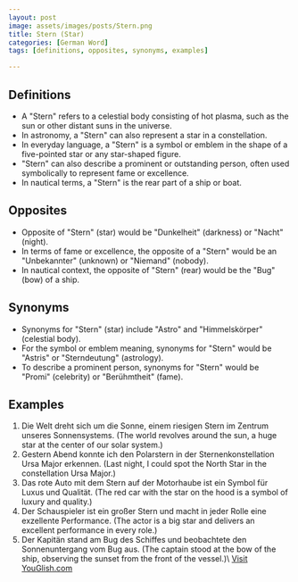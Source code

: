 ```yaml
---
layout: post
image: assets/images/posts/Stern.png
title: Stern (Star)
categories: [German Word]
tags: [definitions, opposites, synonyms, examples]

---
```


## Definitions

- A "Stern" refers to a celestial body consisting of hot plasma, such as the sun or other distant suns in the universe.
- In astronomy, a "Stern" can also represent a star in a constellation.
- In everyday language, a "Stern" is a symbol or emblem in the shape of a five-pointed star or any star-shaped figure.
- "Stern" can also describe a prominent or outstanding person, often used symbolically to represent fame or excellence.
- In nautical terms, a "Stern" is the rear part of a ship or boat.

## Opposites

- Opposite of "Stern" (star) would be "Dunkelheit" (darkness) or "Nacht" (night).
- In terms of fame or excellence, the opposite of a "Stern" would be an "Unbekannter" (unknown) or "Niemand" (nobody).
- In nautical context, the opposite of "Stern" (rear) would be the "Bug" (bow) of a ship.

## Synonyms

- Synonyms for "Stern" (star) include "Astro" and "Himmelskörper" (celestial body).
- For the symbol or emblem meaning, synonyms for "Stern" would be "Astris" or "Sterndeutung" (astrology).
- To describe a prominent person, synonyms for "Stern" would be "Promi" (celebrity) or "Berühmtheit" (fame).

## Examples

1. Die Welt dreht sich um die Sonne, einem riesigen Stern im Zentrum unseres Sonnensystems. (The world revolves around the sun, a huge star at the center of our solar system.)
2. Gestern Abend konnte ich den Polarstern in der Sternenkonstellation Ursa Major erkennen. (Last night, I could spot the North Star in the constellation Ursa Major.)
3. Das rote Auto mit dem Stern auf der Motorhaube ist ein Symbol für Luxus und Qualität. (The red car with the star on the hood is a symbol of luxury and quality.)
4. Der Schauspieler ist ein großer Stern und macht in jeder Rolle eine exzellente Performance. (The actor is a big star and delivers an excellent performance in every role.)
5. Der Kapitän stand am Bug des Schiffes und beobachtete den Sonnenuntergang vom Bug aus. (The captain stood at the bow of the ship, observing the sunset from the front of the vessel.)\ <a id="yg-widget-0" class="youglish-widget" data-query="Stern" data-lang="german" data-components="8412" data-auto-start="0" data-bkg-color="theme_light" data-title="How%20to%20pronounce%20Stern%20in%20German"  rel="nofollow" href="https://youglish.com">Visit YouGlish.com</a><script async src="https://youglish.com/public/emb/widget.js" charset="utf-8"></script>
